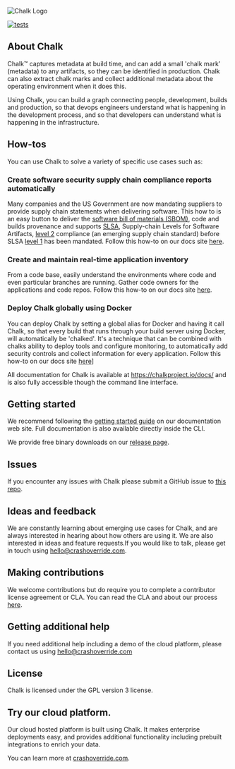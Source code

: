![Chalk Logo](https://chalkproject.io/logo.svg)

[![tests](https://github.com/crashappsec/chalk/actions/workflows/tests.yml/badge.svg?branch=main&event=push)](https://github.com/crashappsec/chalk/actions/workflows/tests.yml?query=branch%3Amain)

## About Chalk

Chalk™ captures metadata at build time, and can add a small 'chalk mark' (metadata) to any artifacts, so they can be identified in production. Chalk can also extract chalk marks and collect additional metadata about the operating environment when it does this.

Using Chalk, you can build a graph connecting people, development, builds and production, so that devops engineers understand what is happening in the development process, and so that developers can understand what is happening in the infrastructure.

## How-tos

You can use Chalk to solve a variety of specific use cases such as:

### Create software security supply chain compliance reports automatically

Many companies and the US Government are now mandating suppliers to provide supply chain statements when delivering software. This how to is an easy button to deliver the [software bill of materials (SBOM)](https://www.ntia.gov/page/software-bill-materials), code and builds provenance and supports [SLSA](https://www.slsa.dev), Supply-chain Levels for Software Artifacts, [level 2](https://slsa.dev/spec/v1.0/levels) compliance (an emerging supply chain standard) before SLSA [level 1](https://slsa.dev/spec/v1.0/levels) has been mandated. Follow this how-to on our docs site [here](https://chalkproject.io/docs/how-to-guides/how-to-create-software-security-supply-chain-compliance-reports-automatically).

### Create and maintain real-time application inventory

From a code base, easily understand the environments where code and even particular branches are running. Gather code owners for the applications and code repos. Follow this how-to on our docs site [here](https://chalkproject.io/docs/how-to-guides/how-to-create-a-real-time-application-inventory).

### Deploy Chalk globally using Docker

You can deploy Chalk by setting a global alias for Docker and having it call Chalk, so that every build that runs through your build server using Docker, will automatically be 'chalked'. It's a technique that can be combined with chalks ability to deploy tools and configure monitoring, to automatically add security controls and collect information for every application. Follow this how-to on our docs site [here](https://chalkproject.io/docs/how-to-guides/how-to-deploy-chalk-globally-using-docker)]

All documentation for Chalk is available at https://chalkproject.io/docs/ and is also fully accessible though the command line interface.

## Getting started

We recommend following the [getting started guide](https://chalkproject.io/docs/getting-started) on our documentation web site. Full documentation is also available directly inside the CLI.

We provide free binary downloads on our [release page](https://chalkproject.io/download/).

## Issues

If you encounter any issues with Chalk please submit a GitHub issue to
[this repo](https://github.com/crashappsec/chalk/issues).

## Ideas and feedback

We are constantly learning about emerging use cases for Chalk, and are always interested in hearing about how others are using it. We are also interested in ideas and feature requests.If you would like to talk, please get in touch using hello@crashoverride.com.

## Making contributions

We welcome contributions but do require you to complete a contributor license agreement or CLA. You can read the CLA and about our process [here](https://chalkproject.io/docs/contributing/contributions/).

## Getting additional help

If you need additional help including a demo of the cloud platform, please contact us using hello@crashoverride.com

## License

Chalk is licensed under the GPL version 3 license.

## Try our cloud platform.

Our cloud hosted platform is built using Chalk. It makes enterprise deployments easy, and provides additional functionality including prebuilt integrations to enrich your data.

You can learn more at [crashoverride.com](https://crashoverride.com/).

